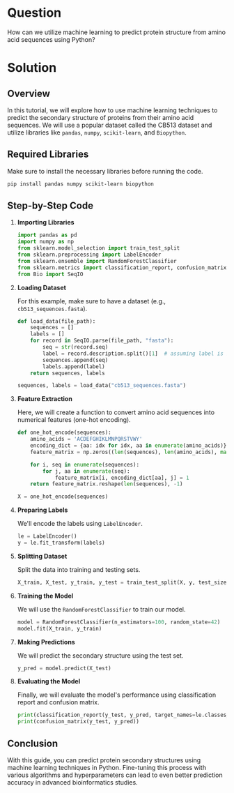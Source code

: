 # Question
How can we utilize machine learning to predict protein structure from amino acid sequences using Python?

# Solution

## Overview
In this tutorial, we will explore how to use machine learning techniques to predict the secondary structure of proteins from their amino acid sequences. We will use a popular dataset called the CB513 dataset and utilize libraries like `pandas`, `numpy`, `scikit-learn`, and `Biopython`.

## Required Libraries
Make sure to install the necessary libraries before running the code.

```bash
pip install pandas numpy scikit-learn biopython
```

## Step-by-Step Code

1. **Importing Libraries**

   ```python
   import pandas as pd
   import numpy as np
   from sklearn.model_selection import train_test_split
   from sklearn.preprocessing import LabelEncoder
   from sklearn.ensemble import RandomForestClassifier
   from sklearn.metrics import classification_report, confusion_matrix
   from Bio import SeqIO
   ```

2. **Loading Dataset**

   For this example, make sure to have a dataset (e.g., `cb513_sequences.fasta`).

   ```python
   def load_data(file_path):
       sequences = []
       labels = []
       for record in SeqIO.parse(file_path, "fasta"):
           seq = str(record.seq)
           label = record.description.split()[1]  # assuming label is in description
           sequences.append(seq)
           labels.append(label)
       return sequences, labels

   sequences, labels = load_data("cb513_sequences.fasta")
   ```

3. **Feature Extraction**

   Here, we will create a function to convert amino acid sequences into numerical features (one-hot encoding).

   ```python
   def one_hot_encode(sequences):
       amino_acids = 'ACDEFGHIKLMNPQRSTVWY'
       encoding_dict = {aa: idx for idx, aa in enumerate(amino_acids)}
       feature_matrix = np.zeros((len(sequences), len(amino_acids), max(len(seq) for seq in sequences)))

       for i, seq in enumerate(sequences):
           for j, aa in enumerate(seq):
               feature_matrix[i, encoding_dict[aa], j] = 1
       return feature_matrix.reshape(len(sequences), -1)

   X = one_hot_encode(sequences)
   ```

4. **Preparing Labels**

   We'll encode the labels using `LabelEncoder`.

   ```python
   le = LabelEncoder()
   y = le.fit_transform(labels)
   ```

5. **Splitting Dataset**

   Split the data into training and testing sets.

   ```python
   X_train, X_test, y_train, y_test = train_test_split(X, y, test_size=0.2, random_state=42)
   ```

6. **Training the Model**

   We will use the `RandomForestClassifier` to train our model.

   ```python
   model = RandomForestClassifier(n_estimators=100, random_state=42)
   model.fit(X_train, y_train)
   ```

7. **Making Predictions**

   We will predict the secondary structure using the test set.

   ```python
   y_pred = model.predict(X_test)
   ```

8. **Evaluating the Model**

   Finally, we will evaluate the model's performance using classification report and confusion matrix.

   ```python
   print(classification_report(y_test, y_pred, target_names=le.classes_))
   print(confusion_matrix(y_test, y_pred))
   ```

## Conclusion
With this guide, you can predict protein secondary structures using machine learning techniques in Python. Fine-tuning this process with various algorithms and hyperparameters can lead to even better prediction accuracy in advanced bioinformatics studies.